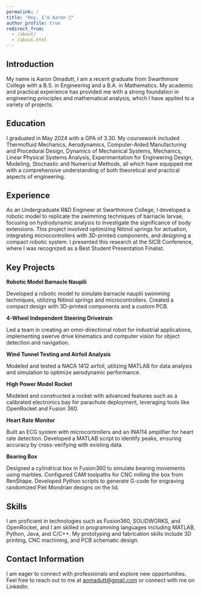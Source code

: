 ```yaml
---
permalink: /
title: "Hey, I'm Aaron 👋"
author_profile: true
redirect_from: 
  - /about/
  - /about.html
---
```

## Introduction

My name is Aaron Omadutt, I am a recent graduate from Swarthmore College with a B.S. in Engineering and a B.A. in Mathematics. My academic and practical experience has provided me with a strong foundation in engineering principles and mathematical analysis, which I have applied to a variety of projects.


## Education

I graduated in May 2024 with a GPA of 3.30. My coursework included Thermofluid Mechanics, Aerodynamics, Computer-Aided Manufacturing and Procedural Design, Dynamics of Mechanical Systems, Mechanics, Linear Physical Systems Analysis, Experimentation for Engineering Design, Modeling, Stochastic and Numerical Methods, all which have equipped me with a comprehensive understanding of both theoretical and practical aspects of engineering.

## Experience

As an Undergraduate R&D Engineer at Swarthmore College, I developed a robotic model to replicate the swimming techniques of barnacle larvae, focusing on hydrodynamic analysis to investigate the significance of body extensions. This project involved optimizing Nitinol springs for actuation, integrating microcontrollers with 3D-printed components, and designing a compact robotic system. I presented this research at the SICB Conference, where I was recognized as a Best Student Presentation Finalist.

## Key Projects

**Robotic Model Barnacle Nauplii**

Developed a robotic model to simulate barnacle nauplii swimming techniques, utilizing Nitinol springs and microcontrollers. Created a compact design with 3D-printed components and a custom PCB.

**4-Wheel Independent Steering Drivetrain**

Led a team in creating an omni-directional robot for industrial applications, implementing swerve drive kinematics and computer vision for object detection and navigation.

**Wind Tunnel Testing and Airfoil Analysis**

Modeled and tested a NACA 1412 airfoil, utilizing MATLAB for data analysis and simulation to optimize aerodynamic performance.

**High Power Model Rocket**

Modeled and constructed a rocket with advanced features such as a calibrated electronics bay for parachute deployment, leveraging tools like OpenRocket and Fusion 360.

**Heart Rate Monitor**

Built an ECG system with microcontrollers and an INA114 amplifier for heart rate detection. Developed a MATLAB script to identify peaks, ensuring accuracy by cross-verifying with existing data.

**Bearing Box**

Designed a cylindrical box in Fusion360 to simulate bearing movements using marbles. Configured CAM toolpaths for CNC milling the box from RenShape. Developed Python scripts to generate G-code for engraving randomized Piet Mondrian designs on the lid.


## Skills
I am proficient in technologies such as Fusion360, SOLIDWORKS, and OpenRocket, and I am skilled in programming languages including MATLAB, Python, Java, and C/C++. My prototyping and fabrication skills include 3D printing, CNC machining, and PCB schematic design.

## Contact Information
I am eager to connect with professionals and explore new opportunities. Feel free to reach out to me at aomadutt@gmail.com or connect with me on LinkedIn.








